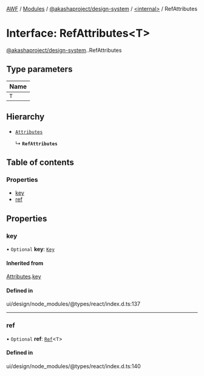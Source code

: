[AWF](../README.md) / [Modules](../modules.md) / [@akashaproject/design-system](../modules/akashaproject_design_system.md) / [<internal\>](../modules/akashaproject_design_system._internal_.md) / RefAttributes

# Interface: RefAttributes<T\>

[@akashaproject/design-system](../modules/akashaproject_design_system.md).[<internal>](../modules/akashaproject_design_system._internal_.md).RefAttributes

## Type parameters

| Name |
| :------ |
| `T` |

## Hierarchy

- [`Attributes`](akashaproject_design_system._internal_.Attributes.md)

  ↳ **`RefAttributes`**

## Table of contents

### Properties

- [key](akashaproject_design_system._internal_.RefAttributes.md#key)
- [ref](akashaproject_design_system._internal_.RefAttributes.md#ref)

## Properties

### key

• `Optional` **key**: [`Key`](../modules/akashaproject_design_system._internal_.md#key)

#### Inherited from

[Attributes](akashaproject_design_system._internal_.Attributes.md).[key](akashaproject_design_system._internal_.Attributes.md#key)

#### Defined in

ui/design/node_modules/@types/react/index.d.ts:137

___

### ref

• `Optional` **ref**: [`Ref`](../modules/akashaproject_design_system._internal_.md#ref)<`T`\>

#### Defined in

ui/design/node_modules/@types/react/index.d.ts:140

